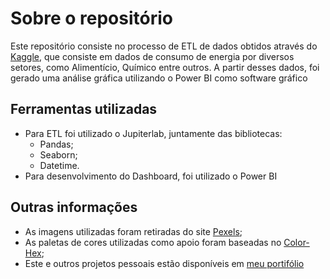 # Sobre o repositório
  Este repositório consiste no processo de ETL de dados obtidos através do [Kaggle](https://www.kaggle.com/datasets/elikplim/eergy-efficiency-dataset), que consiste em dados de consumo de energia por diversos setores, como Alimentício, Químico entre outros.
  A partir desses dados, foi gerado uma análise gráfica utilizando o Power BI como software gráfico

## Ferramentas utilizadas
* Para ETL foi utilizado o Jupiterlab, juntamente das bibliotecas:
  * Pandas;
  * Seaborn;
  * Datetime.
* Para desenvolvimento do Dashboard, foi utilizado o Power BI

## Outras informações
* As imagens utilizadas foram retiradas do site [Pexels](https://www.pexels.com/pt-br/);
* As paletas de cores utilizadas como apoio foram baseadas no [Color-Hex](https://www.color-hex.com/);
* Este e outros projetos pessoais estão disponíveis em [meu portifólio](https://sites.google.com/view/portifolio-marco-antonio/in%C3%ADcio)
 
